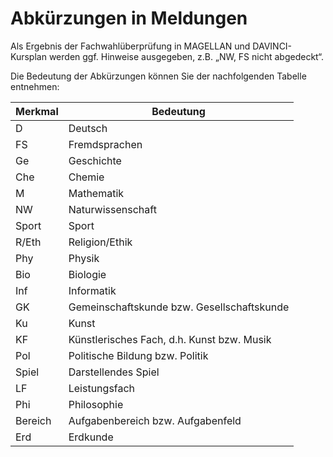 # Abkürzungen in Meldungen

Als Ergebnis der Fachwahlüberprüfung in MAGELLAN und DAVINCI-Kursplan werden ggf. Hinweise ausgegeben, z.B. „NW, FS nicht abgedeckt“. 

Die Bedeutung der Abkürzungen können Sie der nachfolgenden Tabelle entnehmen:

|Merkmal	|Bedeutung|
|--|--|
|D	|Deutsch|
|FS	|Fremdsprachen|
|Ge	|Geschichte|
|Che|	Chemie|
|M	|Mathematik|
|NW 	|Naturwissenschaft|
|Sport|	Sport|
|R/Eth|	Religion/Ethik|
|Phy	|Physik|
|Bio	|Biologie|
|Inf	|Informatik|
|GK|	Gemeinschaftskunde bzw. Gesellschaftskunde|
|Ku	|Kunst|
|KF	|Künstlerisches Fach, d.h. Kunst bzw. Musik|
|Pol	|Politische Bildung bzw. Politik|
|Spiel	|Darstellendes Spiel|
|LF	|Leistungsfach|
|Phi	|Philosophie|
|Bereich|	Aufgabenbereich bzw. Aufgabenfeld|
|Erd	|Erdkunde|
